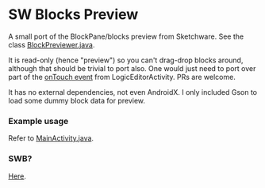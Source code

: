 # SW Blocks Preview
A small port of the BlockPane/blocks preview from Sketchware. See the class [BlockPreviewer.java](app/src/main/java/ma/swblockspreview/BlockPreviewer.java).

It is read-only (hence "preview") so you can't drag-drop blocks around, although that should be trivial to port also. One would just need to port over part of the [onTouch event](https://github.com/Sketchware-Pro/Sketchware-Pro/blob/9f8aeddcf5147c09a9649e2bac9664a5c2dafcff/app/src/main/java/com/besome/sketch/editor/LogicEditorActivity.java#L2424) from LogicEditorActivity. PRs are welcome.

It has no external dependencies, not even AndroidX. I only included Gson to load some dummy block data for preview.

### Example usage
Refer to [MainActivity.java](app/src/main/java/ma/swblockspreview/MainActivity.java).

### SWB?
[Here](SWBlocksPreview.swb).
